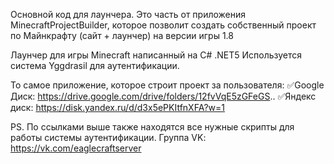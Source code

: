 Основной код для лаунчера. Это часть от приложения MinecraftProjectBuilder, 
которое позволит создать собственный проект по Майнкрафту (сайт + лаунчер) на версии игры 1.8

Лаунчер для игры Minecraft написанный на C# .NET5
Используется система Yggdrasil для аутентификации.



То самое приложение, которое строит проект за пользователя:
✅Google Диск: https://drive.google.com/drive/folders/12fvVqE5zGFeGS..
✅Яндекс диск: https://disk.yandex.ru/d/d3x5ePKItfnXFA?w=1

PS. По ссылками выше также находятся все нужные скрипты для работы системы аутентификации.
Группа VK: https://vk.com/eaglecraftserver
